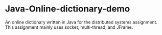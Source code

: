# Java-Online-dictionary-demo
An online dictionary written in Java for the distributed systems assignment. This assignment mainly uses socket, multi-thread, and JFrame.
